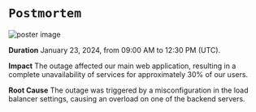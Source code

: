 # `Postmortem`

![poster image](https://miro.medium.com/v2/resize:fit:640/format:webp/1*hHFxZZ6_iy3zH8dDEq8IIQ.jpeg)

**Duration**
January 23, 2024, from 09:00 AM to 12:30 PM (UTC).

**Impact**
The outage affected our main web application, resulting in a complete unavailability of services for approximately 30% of our users.

**Root Cause**
The outage was triggered by a misconfiguration in the load balancer settings, causing an overload on one of the backend servers.
